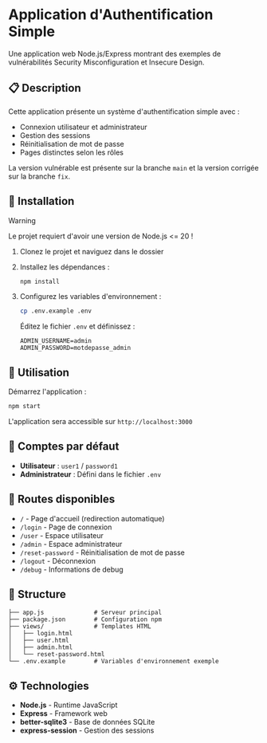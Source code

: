 # Application d'Authentification Simple

Une application web Node.js/Express montrant des exemples de vulnérabilités Security Misconfiguration et Insecure Design.

## 📋 Description

Cette application présente un système d'authentification simple avec :
- Connexion utilisateur et administrateur
- Gestion des sessions
- Réinitialisation de mot de passe
- Pages distinctes selon les rôles

La version vulnérable est présente sur la branche `main` et la version corrigée sur la branche `fix`.

## 🚀 Installation

> [!WARNING]
> Le projet requiert d'avoir une version de Node.js <= 20 !

1. Clonez le projet et naviguez dans le dossier
2. Installez les dépendances :
   ```bash
   npm install
   ```

3. Configurez les variables d'environnement :
   ```bash
   cp .env.example .env
   ```
   Éditez le fichier `.env` et définissez :
   ```
   ADMIN_USERNAME=admin
   ADMIN_PASSWORD=motdepasse_admin
   ```

## 🔧 Utilisation

Démarrez l'application :
```bash
npm start
```

L'application sera accessible sur `http://localhost:3000`

## 👤 Comptes par défaut

- **Utilisateur** : `user1` / `password1`
- **Administrateur** : Défini dans le fichier `.env`

## 🔗 Routes disponibles

- `/` - Page d'accueil (redirection automatique)
- `/login` - Page de connexion
- `/user` - Espace utilisateur
- `/admin` - Espace administrateur
- `/reset-password` - Réinitialisation de mot de passe
- `/logout` - Déconnexion
- `/debug` - Informations de debug

## 📁 Structure

```
├── app.js              # Serveur principal
├── package.json        # Configuration npm
├── views/              # Templates HTML
│   ├── login.html
│   ├── user.html
│   ├── admin.html
│   └── reset-password.html
└── .env.example        # Variables d'environnement exemple
```

## ⚙️ Technologies

- **Node.js** - Runtime JavaScript
- **Express** - Framework web
- **better-sqlite3** - Base de données SQLite
- **express-session** - Gestion des sessions
